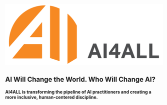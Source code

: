 ![img](https://github.com/AI4ALL-Official/.github/blob/main/profile/AI4ALL_Type_H_Orange.png)
## AI Will Change the World. Who Will Change AI?
#### AI4ALL is transforming the pipeline of AI practitioners and creating a more inclusive, human-centered discipline.

<!--

**Here are some ideas to get you started:**

🙋‍♀️ A short introduction - what is your organization all about?
🌈 Contribution guidelines - how can the community get involved?
👩‍💻 Useful resources - where can the community find your docs? Is there anything else the community should know?
🍿 Fun facts - what does your team eat for breakfast?
🧙 Remember, you can do mighty things with the power of [Markdown](https://docs.github.com/github/writing-on-github/getting-started-with-writing-and-formatting-on-github/basic-writing-and-formatting-syntax)
-->
